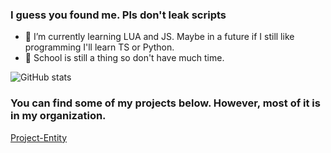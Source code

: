 ### I guess you found me. Pls don't leak scripts

- 🌱 I’m currently learning LUA and JS. Maybe in a future if I still like programming I'll learn TS or Python.
- 🏫 School is still a thing so don't have much time.

![GitHub stats](https://github-readme-stats.vercel.app/api?username=XiosBombay&show_icons=true)  

### You can find some of my projects below. However, most of it is in my organization.

[Project-Entity](https://github.com/Project-Entity)
